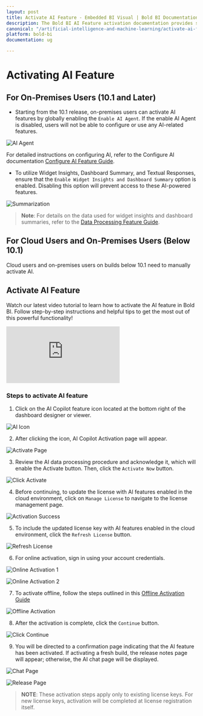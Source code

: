 ```yaml
---
layout: post
title: Activate AI Feature - Embedded BI Visual | Bold BI Documentation
description: The Bold BI AI Feature activation documentation provides step-by-step guidance on activating the AI Features in the Bold BI application.
canonical: "/artificial-intelligence-and-machine-learning/activate-ai-feature"
platform: bold-bi
documentation: ug

---
```

# Activating AI Feature

## For On-Premises Users (10.1 and Later)

- Starting from the 10.1 release, on-premises users can activate AI features by globally enabling the `Enable AI Agent`. If the enable AI Agent is disabled, users will not be able to configure or use any AI-related features.

![AI Agent](/static/assets/artificial-intelligence-and-machine-learning/images/activate-ai-feature/enable-ai-agent.png)

For detailed instructions on configuring AI, refer to the Configure AI documentation [Configure AI Feature Guide](/artificial-intelligence-and-machine-learning/configure-ai/).

-  To utilize Widget Insights, Dashboard Summary, and Textual Responses, ensure that the `Enable Widget Insights and Dashboard Summary` option is enabled. Disabling this option will prevent access to these AI-powered features.

![Summarization](/static/assets/artificial-intelligence-and-machine-learning/images/activate-ai-feature/enable-disable-summarize.png)

>**Note**: For details on the data used for widget insights and dashboard summaries, refer to the [Data Processing Feature Guide](/artificial-intelligence-and-machine-learning/ai-data-processing/).

## For Cloud Users and On-Premises Users (Below 10.1)
Cloud users and on-premises users on builds below 10.1 need to manually activate AI.

## Activate AI Feature
Watch our latest video tutorial to learn how to activate the AI feature in Bold BI. Follow step-by-step instructions and helpful tips to get the most out of this powerful functionality!<br/>

<iframe class="helpsite-video-section" src="https://www.youtube.com/embed/oeHEcOVd634" frameborder="0" allowfullscreen></iframe>

### Steps to activate AI feature

1. Click on the AI Copilot feature icon located at the bottom right of the dashboard designer or viewer.

![AI Icon](/static/assets/artificial-intelligence-and-machine-learning/images/activate-ai-feature/AI_Icon.png)

2. After clicking the icon, AI Copilot Activation page will appear.

![Activate Page](/static/assets/artificial-intelligence-and-machine-learning/images/activate-ai-feature/Activate_Page.png)

3. Review the AI data processing procedure and acknowledge it, which will enable the Activate button. Then, click the `Activate Now` button.

![Click Activate](/static/assets/artificial-intelligence-and-machine-learning/images/activate-ai-feature/Click_Activate.png)

4. Before continuing, to update the license with AI features enabled in the cloud environment, click on `Manage License` to navigate to the license management page.

![Activation Success](/static/assets/artificial-intelligence-and-machine-learning/images/activate-ai-feature/Activation_Success.png)

5. To include the updated license key with AI features enabled in the cloud environment, click the `Refresh License` button.

![Refresh License](/static/assets/artificial-intelligence-and-machine-learning/images/activate-ai-feature/Refresh_License.png)

6. For online activation, sign in using your account credentials.

![Online Activation 1](/static/assets/artificial-intelligence-and-machine-learning/images/activate-ai-feature/Online_Activation1.png)

![Online Activation 2](/static/assets/artificial-intelligence-and-machine-learning/images/activate-ai-feature/Online_Activation2.png)

7. To activate offline, follow the steps outlined in this [Offline Activation Guide](https://support.boldbi.com/kb/article/12530/how-to-get-and-use-the-offline-license-key-in-bold-bi)

![Offline Activation](/static/assets/artificial-intelligence-and-machine-learning/images/activate-ai-feature/Offline_Activation.png)

8. After the activation is complete, click the `Continue` button.

![Click Continue](/static/assets/artificial-intelligence-and-machine-learning/images/activate-ai-feature/Click_Continue.png)

9. You will be directed to a confirmation page indicating that the AI feature has been activated. If activating a fresh build, the release notes page will appear; otherwise, the AI chat page will be displayed.

![Chat Page](/static/assets/artificial-intelligence-and-machine-learning/images/activate-ai-feature/chat-page.png)

![Release Page](/static/assets/artificial-intelligence-and-machine-learning/images/activate-ai-feature/release-page.png)

>**NOTE**: These activation steps apply only to existing license keys. For new license keys, activation will be completed at license registration itself.